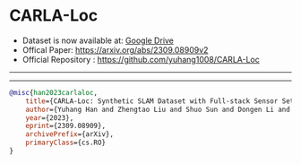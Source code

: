 # CARLA-Loc


- Dataset is now available at: [Google Drive](https://drive.google.com/drive/folders/1KnKzNv6BcOjhhzZ-AtoHgN09j6znPhCn?usp=share_link)
- Offical Paper: https://arxiv.org/abs/2309.08909v2
- Official Repository : https://github.com/yuhang1008/CARLA-Loc
---

---

```bibtex
@misc{han2023carlaloc,
    title={CARLA-Loc: Synthetic SLAM Dataset with Full-stack Sensor Setup in Challenging Weather and Dynamic Environments},
    author={Yuhang Han and Zhengtao Liu and Shuo Sun and Dongen Li and Jiawei Sun and Chengran Yuan and Marcelo H. Ang Jr},
    year={2023},
    eprint={2309.08909},
    archivePrefix={arXiv},
    primaryClass={cs.RO}
}
```
